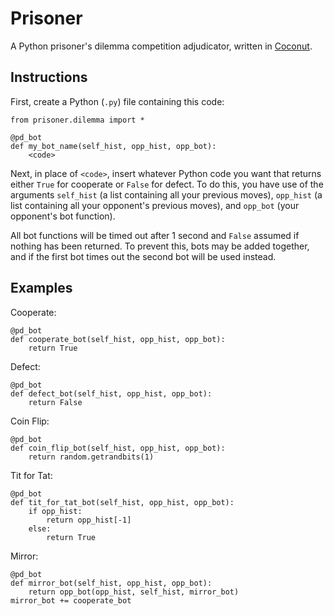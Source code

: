 Prisoner
========

A Python prisoner's dilemma competition adjudicator, written in [Coconut](https://github.com/evhub/coconut).

## Instructions

First, create a Python (`.py`) file containing this code:
```
from prisoner.dilemma import *

@pd_bot
def my_bot_name(self_hist, opp_hist, opp_bot):
    <code>
```

Next, in place of `<code>`, insert whatever Python code you want that returns either `True` for cooperate or `False` for defect. To do this, you have use of the arguments `self_hist` (a list containing all your previous moves), `opp_hist` (a list containing all your opponent's previous moves), and `opp_bot` (your opponent's bot function).

All bot functions will be timed out after 1 second and `False` assumed if nothing has been returned. To prevent this, bots may be added together, and if the first bot times out the second bot will be used instead.

## Examples

Cooperate:
```
@pd_bot
def cooperate_bot(self_hist, opp_hist, opp_bot):
    return True
```

Defect:
```
@pd_bot
def defect_bot(self_hist, opp_hist, opp_bot):
    return False
```

Coin Flip:
```
@pd_bot
def coin_flip_bot(self_hist, opp_hist, opp_bot):
    return random.getrandbits(1)
```

Tit for Tat:
```
@pd_bot
def tit_for_tat_bot(self_hist, opp_hist, opp_bot):
    if opp_hist:
        return opp_hist[-1]
    else:
        return True
```

Mirror:
```
@pd_bot
def mirror_bot(self_hist, opp_hist, opp_bot):
    return opp_bot(opp_hist, self_hist, mirror_bot)
mirror_bot += cooperate_bot
```
